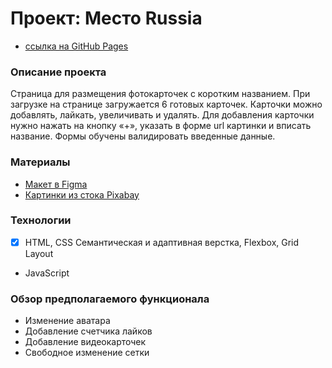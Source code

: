 # Проект: Место Russia

* [ссылка на GitHub Pages](https://uralyanka.github.io/mesto/)

### Описание проекта

Cтраница для размещения фотокарточек с коротким названием.
При загрузке на странице загружается 6 готовых карточек.
Карточки можно добавлять, лайкать, увеличивать и удалять.
Для добавления карточки нужно нажать на кнопку «+», указать в форме url картинки и вписать название.
Формы обучены валидировать введенные данные.

### Материалы

* [Макет в Figma](https://www.figma.com/file/2cn9N9jSkmxD84oJik7xL7/JavaScript.-Sprint-4?node-id=0%3A1)
* [Картинки из стока Pixabay](https://www.pixabay.com)

### Технологии

- [x] HTML, CSS Семантическая и адаптивная верстка, Flexbox, Grid Layout
* JavaScript

### Обзор предполагаемого функционала
- Изменение аватара
- Добавление счетчика лайков
- Добавление видеокарточек
- Свободное изменение сетки


